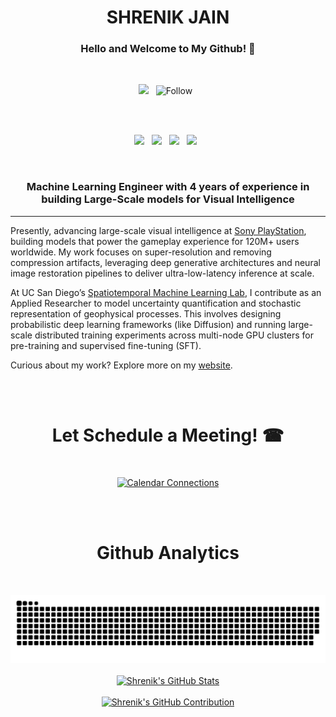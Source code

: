 <!-- Header Block Start -->
<p align="center"> <h1 align="center"> SHRENIK JAIN </h1> </p>
<h3 align="center">Hello and Welcome to My Github!  👋</h3>
<br>

<p align="center"> 
  <img src="https://komarev.com/ghpvc/?username=shrenik-jain&label=Profile%20Views&color=blue&style=plastic%22%20alt=%22shrenik-jain"/>&nbsp;&nbsp;
  <img title="Follow" src="https://img.shields.io/github/followers/shrenik-jain?label=Follow&style=social"/>&nbsp;&nbsp;
</p>

<!-- Giphy Section -->
<div align="center">
  <img src="https://i.giphy.com/media/xUA7bewHfD6pAnmxVK/200w.webp" alt="" width="160" /><img src="https://i.giphy.com/media/xUA7bewHfD6pAnmxVK/200w.webp" alt="" width="160" /><img src="https://i.giphy.com/media/xUA7bewHfD6pAnmxVK/200w.webp" alt="" width="160" /><img  src="https://i.giphy.com/media/xUA7bewHfD6pAnmxVK/200w.webp" alt="" width="160" /><img src="https://i.giphy.com/media/xUA7bewHfD6pAnmxVK/200w.webp" alt="" width="160" />
</div>
<!-- Giphy Section End -->

<br>

<!-- Social Links Section -->
<p align="center">
  <a title="View" href="https://shrenik-jain.github.io/"><img src="https://img.shields.io/badge/Website-000000?style=for-the-badge&logo=Google-Chrome&logoColor=white"/></a>&nbsp;&nbsp;
  <a title="View" href="http://www.linkedin.com/in/shrenik-jain9"><img src="https://img.shields.io/badge/LinkedIn-0077B5?style=for-the-badge&logo=linkedin&logoColor=white"/></a>&nbsp;&nbsp;
  <a title="View" href="https://www.instagram.com/shrenik_jainn/"><img src="https://img.shields.io/badge/Instagram-000000?style=for-the-badge&logo=instagram&logoColor=white"/></a>&nbsp;&nbsp;
  <a title="Email" href="mailto:shrenikkjain81@gmail.com"><img src="https://img.shields.io/badge/Twitter-0077B5?style=for-the-badge&logo=twitter&logoColor=white"/></a>&nbsp;&nbsp;
</p>
<!-- Social Links Section End -->

<br>
<h3 align="center">Machine Learning Engineer with 4 years of experience in building Large-Scale models for Visual Intelligence</h3>

---
<!-- Header Block End -->

<!-- Introduction Block Start -->
<p>
Presently, advancing large-scale visual intelligence at <a href="https://sonyinteractive.com/en/">Sony PlayStation</a>, building models that power the gameplay experience for 120M+ users worldwide. My work focuses on super-resolution and removing compression artifacts, leveraging deep generative architectures and neural image restoration pipelines to deliver ultra-low-latency inference at scale.

At UC San Diego’s <a href="https://roselab1.ucsd.edu/">Spatiotemporal Machine Learning Lab</a>, I contribute as an Applied Researcher to model uncertainty quantification and stochastic representation of geophysical processes. This involves designing probabilistic deep learning frameworks (like Diffusion) and running large-scale distributed training experiments across multi-node GPU clusters for pre-training and supervised fine-tuning (SFT).

Curious about my work? Explore more on my <a href="https://shrenik-jain.github.io/">website</a>.
</p>
<!-- Introduction Block End -->

<br>
<br>

<!-- Meeting Scheduling Section -->
<p align="center"> <h1 align="center"> Let Schedule a Meeting! ☎ </h1> </p>
<br>
<p align="center">
  <a href="" onclick="Calendly.initPopupWidget({url: 'https://calendly.com/shrenikkjain/30min'});return false;">
    <img src="https://images.ctfassets.net/k0lk9kiuza3o/35mQcfIgLCzbAY5AL4Q32B/de3e4fdad8ea1d6625850321dd6b0990/calendar-connections-full-width.png?q=85&fm=webp" alt="Calendar Connections" width="350">
  </a>
</p>
<!-- Meeting Scheduling Section End -->

<br>
<br>

<!-- Github Analytics Section -->
<p align="center"> <h1 align="center"> Github Analytics </h1> </p>
<br>
<p align="center">
  <picture>
  <source media="(prefers-color-scheme: dark)" srcset="https://raw.githubusercontent.com/platane/platane/output/github-contribution-grid-snake-dark.svg">
  <source media="(prefers-color-scheme: light)" srcset="https://raw.githubusercontent.com/platane/platane/output/github-contribution-grid-snake.svg">
  <img alt="github contribution grid snake animation" src="https://raw.githubusercontent.com/platane/platane/output/github-contribution-grid-snake.svg">
  </picture>
  <br>
  <br>
  <a href="https://github.com/shrenik-jain"><img src="https://github-readme-stats.vercel.app/api?username=shrenik-jain&show_icons=true&locale=en&theme=radical" alt="Shrenik's GitHub Stats"/></a>
  <br>
  <br>
  <a href="https://github.com/shrenik-jain"><img src="https://github-profile-summary-cards.vercel.app/api/cards/profile-details?username=shrenik-jain&theme=radical" alt="Shrenik's GitHub Contribution"/></a>
</p>
<!-- Github Analytics Section End -->